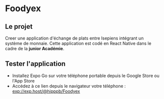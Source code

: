 # Foodyex

## Le projet

Creer une application d'échange de plats entre Isepiens intégrant un système de monnaie. Cette application est codé en React Native dans le cadre de la **junior Académie**.

## Tester l'application

- Installez Expo Go sur votre téléphone portable depuis le Google Store ou l'App Store
- Accédez à ce lien depuis le navigateur votre téléphone : [exp://exp.host/@hipppb/Foodyex](exp://exp.host/@hipppb/Foodyex)
